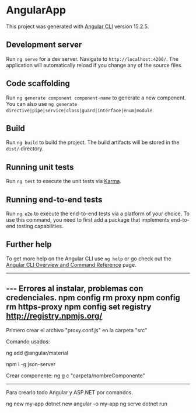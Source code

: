 # AngularApp

This project was generated with [Angular CLI](https://github.com/angular/angular-cli) version 15.2.5.

## Development server

Run `ng serve` for a dev server. Navigate to `http://localhost:4200/`. The application will automatically reload if you change any of the source files.

## Code scaffolding

Run `ng generate component component-name` to generate a new component. You can also use `ng generate directive|pipe|service|class|guard|interface|enum|module`.

## Build

Run `ng build` to build the project. The build artifacts will be stored in the `dist/` directory.

## Running unit tests

Run `ng test` to execute the unit tests via [Karma](https://karma-runner.github.io).

## Running end-to-end tests

Run `ng e2e` to execute the end-to-end tests via a platform of your choice. To use this command, you need to first add a package that implements end-to-end testing capabilities.

## Further help

To get more help on the Angular CLI use `ng help` or go check out the [Angular CLI Overview and Command Reference](https://angular.io/cli) page.


-------------------------------------

--- Errores al instalar, problemas con credenciales.
    npm config rm proxy
    npm config rm https-proxy
    npm config set registry http://registry.npmjs.org/
---


Primero crear el archivo "proxy.conf.js" en la carpeta "src"

Comando usados:

ng add @angular/material

npm i -g json-server

Crear componente: ng g c "carpeta/nombreComponente"

-------

Para crearlo todo Angular y ASP.NET por comandos.

ng new my-app
dotnet new angular -o my-app
ng serve
dotnet run
